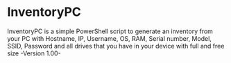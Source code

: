# InventoryPC
InventoryPC is a simple PowerShell script to generate an inventory from your PC with Hostname, IP, Username, OS, RAM, Serial number, Model, SSID, Password and all drives that you have in your device with full and free size -Version 1.00-
